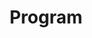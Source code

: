 ---
title: "Program"
meta_title: "Program - ENGREENVN"
description: "Learn about the latest initiatives and projects focused on environmental conservation at ENGREENVN. Join us in creating a more eco-friendly world!."
image: "/assets/action.jpg"
program:
    -  title: "The training program includes online and on-site sessions as follows:"
       bullet:
            - "Online training with 04 modules divided into each weekend"
            - "On-site training at Tan Tao University, Long An"
            - "Online A&Q and orientation"
    - title: "Detailed information about the training program will be updated soon. Please stay tuned."
      bullet:
---